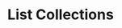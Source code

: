 ---
title: List Collections
excerpt: Retrieve a paginated, filtered list of Collections
api:
  file: story-protocol-api-reference.json
  operationId: post_api-v1-collections
deprecated: false
hidden: false
metadata:
  title: ''
  description: ''
  robots: index
next:
  description: ''
---